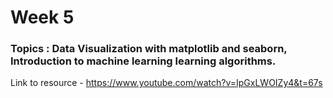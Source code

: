 # Week 5

### Topics : Data Visualization with matplotlib and seaborn, Introduction to machine learning learning algorithms.

Link to resource - https://www.youtube.com/watch?v=IpGxLWOIZy4&t=67s
